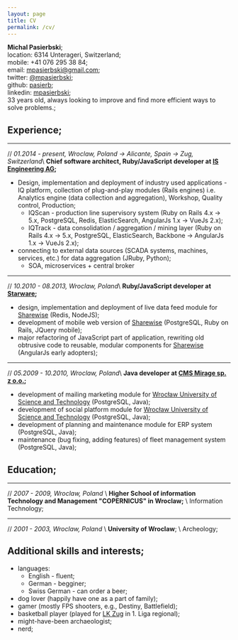 ```yaml
---
layout: page
title: CV
permalink: /cv/
---
```


**Michal Pasierbski**;  
location: 6314 Unterageri, Switzerland;  
mobile: +41 076 295 38 84;  
email: [mpasierbski@gmail.com](mailto:mpasierbski@gmail.com);  
twitter: [@mpasierbski](https://twitter.com/mpasierbski);  
github: [pasierb](https://github.com/pasierb);  
linkedin: [mpasierbski](https://www.linkedin.com/in/mpasierbski/);  
33 years old, always looking to improve and find more efficient ways to solve problems.;  

## Experience;

---
// *01.2014 - present, Wroclaw, Poland -> Alicante, Spain -> Zug, Switzerland*\\
**Chief software architect, Ruby/JavaScript developer at [IS Engineering AG](http://isengineering.com);**

- Design, implementation and deployment of industry used applications - IQ platform, collection of plug-and-play modules (Rails engines) i.e. Analytics engine (data collection and aggregation), Workshop, Quality control, Production;
  - IQScan - production line supervisory system  (Ruby on Rails 4.x -> 5.x, PostgreSQL, Redis, ElasticSearch, AngularJs 1.x -> VueJs 2.x);
  - IQTrack - data consolidation / aggregation / mining layer  (Ruby on Rails 4.x -> 5.x, PostgreSQL, ElasticSearch, Backbone -> AngularJs 1.x -> VueJs 2.x);
- connecting to external data sources (SCADA systems, machines, services, etc.) for data aggregation (JRuby, Python);
  - SOA, microservices + central broker



---

// *10.2010 - 08.2013, Wroclaw, Poland*\\
**Ruby/JavaScript developer at [Starware](http://www.starware.com.pl/);**

- design, implementation and deployment of live data feed module for [Sharewise](https://www.sharewise.com/us/) (Redis, NodeJS);
- development of mobile web version of [Sharewise](https://www.sharewise.com/us/) (PostgreSQL, Ruby on Rails, JQuery mobile);
- major refactoring of JavaScript part of application, rewriting old obtrusive code to reusable, modular components for [Sharewise](https://www.sharewise.com/us/) (AngularJs early adopters);

---

// *05.2009 - 10.2010, Wroclaw, Poland*\\
**Java developer at [CMS Mirage sp. z o.o.](http://www.cmsmirage.pl/);**

- development of mailing marketing module for [Wrocław University of Science and Technology](http://pwr.edu.pl/en/) (PostgreSQL, Java);
- development of social platform module for [Wrocław University of Science and Technology](http://pwr.edu.pl/en/) (PostgreSQL, Java);
- development of planning and maintenance module for ERP system (PostgreSQL, Java);
- maintenance (bug fixing, adding features) of fleet management system (PostgreSQL, Java);

## Education;

---

// *2007 - 2009, Wroclaw, Poland* \\
**Higher School of information Technology and Management "COPERNICUS" in Wroclaw;** \\
Information Technology;

---

// *2001 - 2003, Wroclaw, Poland* \\
**University of Wroclaw**; \\
Archeology;

## Additional skills and interests;

- languages:
  - English - fluent;
  - German - begginer;
  - Swiss German - can order a beer;
- dog lover (happily have one as a part of family);
- gamer (mostly FPS shooters, e.g., Destiny, Battlefield);
- basketball player (played for [LK Zug](http://www.lkz-basketball.ch/) in 1. Liga regional);
- might-have-been archaeologist;
- nerd;
